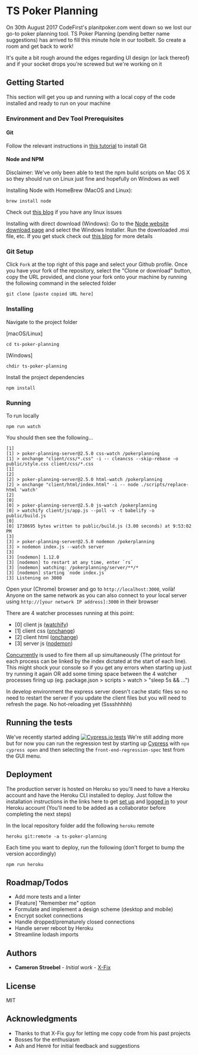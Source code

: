 # TS Poker Planning

On 30th August 2017 CodeFirst's planitpoker.com went down so we lost our go-to poker planning tool.
TS Poker Planning (pending better name suggestions) has arrived to fill this minute hole in our toolbelt. So create a room and get back to work!

It's quite a bit rough around the edges regarding UI design (or lack thereof) and if your socket drops you're screwed but we're working on it

## Getting Started

This section will get you up and running with a local copy of the code installed and ready to run on your machine

### Environment and Dev Tool Prerequisites

#### Git

Follow the relevant instructions in [this tutorial](https://www.atlassian.com/git/tutorials/install-git) to install Git

#### Node and NPM

Disclaimer: We've only been able to test the npm build scripts on Mac OS X so they should run on Linux just fine and hopefully on Windows as well

Installing Node with HomeBrew (MacOS and Linux):

```
brew install node
```
Check out [this blog](http://blog.teamtreehouse.com/install-node-js-npm-linux) if you have any linux issues

Installing with direct download (Windows):
Go to the [Node website download page](https://nodejs.org/en/download/) and select the Windows Installer. Run the downloaded .msi file, etc. If you get stuck check out [this blog](http://blog.teamtreehouse.com/install-node-js-npm-windows) for more details

### Git Setup

Click `Fork` at the top right of this page and select your Github profile. Once you have your fork of the repository, select the "Clone or download" button, copy the URL provided, and clone your fork onto your machine by running the following command in the selected folder

```
git clone [paste copied URL here]
```

### Installing

Navigate to the project folder

[macOS/Linux]
```
cd ts-poker-planning
```

[Windows]
```
chdir ts-poker-planning
```

Install the project dependencies
```
npm install
```

### Running

To run locally
```
npm run watch
```

You should then see the following...

```Shell
[1]
[1] > poker-planning-server@2.5.0 css-watch /pokerplanning
[1] > onchange "client/css/*.css" -i -- cleancss --skip-rebase -o public/style.css client/css/*.css
[1]
[2]
[2] > poker-planning-server@2.5.0 html-watch /pokerplanning
[2] > onchange "client/html/index.html" -i -- node ./scripts/replace-html 'watch'
[2]
[0]
[0] > poker-planning-server@2.5.0 js-watch /pokerplanning
[0] > watchify client/js/app.js --poll -v -t babelify -o public/build.js
[0]
[0] 1730695 bytes written to public/build.js (3.00 seconds) at 9:53:02 PM
[3]
[3] > poker-planning-server@2.5.0 nodemon /pokerplanning
[3] > nodemon index.js --watch server
[3]
[3] [nodemon] 1.12.0
[3] [nodemon] to restart at any time, enter `rs`
[3] [nodemon] watching: /pokerplanning/server/**/*
[3] [nodemon] starting `node index.js`
[3] Listening on 3000
```

Open your (Chrome) browser and go to ``http://localhost:3000``, voilà!
Anyone on the same network as you can also connect to your local server using ``http://[your network IP address]:3000`` in their browser

There are 4 watcher processes running at this point:
 - [0] client js 	([watchify](https://www.npmjs.com/package/watchify))
 - [1] client css 	([onchange](https://www.npmjs.com/package/onchange))
 - [2] client html 	([onchange](https://www.npmjs.com/package/onchange))
 - [3] server js 	([nodemon](https://www.npmjs.com/package/nodemon))

 [Concurrently](https://www.npmjs.com/package/concurrently) is used to fire them all up simultaneously (The printout for each process can be linked by the index dictated at the start of each line). This might shock your console so if you get any errors when starting up just try running it again OR add some timing space between the 4 watcher processes firing up (eg. package.json > scripts > watch > "sleep 5s && ...")

In develop environment the express server doesn't cache static files so no need to restart the server if you update the client files but you will need to refresh the page. No hot-reloading yet (Sssshhhhh)

## Running the tests

We've recently started adding [![Cypress.io tests](https://img.shields.io/badge/cypress.io-tests-green.svg?style=flat-square)](https://cypress.io)
We're still adding more but for now you can run the regression test by starting up [Cypress](https://www.cypress.io/) with `npx cypress open` and then selecting the ``front-end-regression-spec`` test from the GUI menu.

## Deployment

The production server is hosted on Heroku so you'll need to have a Heroku account and have the Heroku CLI installed to deploy. Just follow the installation instructions in the links here to get [set up](https://devcenter.heroku.com/articles/heroku-cli#download-and-install) and [logged in](https://devcenter.heroku.com/articles/heroku-cli#getting-started) to your Heroku account (You'll need to be added as a collaborator before completing the next steps)

In the local repository folder add the following `heroku` remote
```
heroku git:remote -a ts-poker-planning
```

Each time you want to deploy, run the following (don't forget to bump the version accordingly)

```
npm run heroku
```

## Roadmap/Todos

- Add more tests and a linter
- [Feature] "Remember me" option
- Formulate and implement a design scheme (desktop and mobile)
- Encrypt socket connections
- Handle dropped/prematurely closed connections
- Handle server reboot by Heroku
- Streamline lodash imports

## Authors

* **Cameron Stroebel** - *Initial work* - [X-Fix](https://github.com/X-Fix)

## License

MIT

## Acknowledgments

* Thanks to that X-Fix guy for letting me copy code from his past projects
* Bosses for the enthusiasm
* Ash and Henré for initial feedback and suggestions
